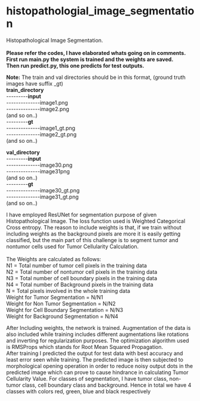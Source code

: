 # histopathologial_image_segmentation
Histopathological Image Segmentation.<br>
<br>
**Please refer the codes, I have elaborated whats going on in comments.** <br>
**First run main.py the system is trained and the weights are saved.** <br>
**Then run predict.py, this one predicts for test outputs.** <br>

**Note:** The train and val directories should be in this format, (ground truth images have suffix _gt)<br>
**train_directory**<br>
---------**input**<br>
--------------image1.png<br>
--------------image2.png<br>
(and so on..)<br>
---------**gt**<br>
--------------image1_gt.png<br>
--------------image2_gt.png<br>
(and so on..)<br>

**val_directory**<br>
---------**input**<br>
--------------image30.png<br>
--------------image31png<br>
(and so on..)<br>
---------**gt**<br>
--------------image30_gt.png<br>
--------------image31_gt.png<br>
(and so on..)<br>


I have employed ResUNet for segmentation purpose of given Histopathological Image.
The loss function used is Weighted Categorical Cross entropy. The reason to include weights is that, if 
we train without including weights as the background pixels are more it is easily getting classified, but 
the main part of this challenge is to segment tumor and nontumor cells used for Tumor Cellularity 
Calculation. <br>
<br>
The Weights are calculated as follows:<br>
N1 = Total number of tumor cell pixels in the training data <br>
N2 = Total number of nontumor cell pixels in the training data<br>
N3 = Total number of cell boundary pixels in the training data<br>
N4 = Total number of Background pixels in the training data<br>
N = Total pixels involved in the whole training data<br>
Weight for Tumor Segmentation = N/N1<br>
Weight for Non Tumor Segmentation = N/N2<br>
Weight for Cell Boundary Segmentation = N/N3<br>
Weight for Background Segmentation = N/N4<br>

After Including weights, the network is trained. Augmentation of the data is also included while training 
includes different augmentations like rotations and inverting for regularization purposes. The 
optimization algorithm used is RMSProps which stands for Root Mean Squared Propagation.
<br>
After training I predicted the output for test data with best accuracy and least error seen while 
training. The predicted image is then subjected to morphological opening operation in order to reduce 
noisy output dots in the predicted image which can prove to cause hindrance in calculating Tumor 
Cellularity Value.
For classes of segmentation, I have tumor class, non-tumor class, cell boundary class and background. 
Hence in total we have 4 classes with colors red, green, blue and black respectively
